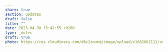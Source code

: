 ```yaml
---
share: true
section: updates
draft: false
title: ""
date: 2023-04-30 15:41:55 +0200
type: _notes
draft: true
photo: https://res.cloudinary.com/dbi2zounq/image/upload/v1682862112/uvsrvbhxmclejgpprges.jpg
---
```




